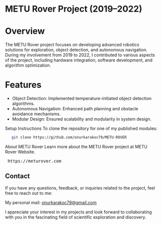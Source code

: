 # METU Rover Project (2019–2022)
# Overview
The METU Rover project focuses on developing advanced robotics solutions for exploration, object detection, and autonomous navigation. During my involvement from 2019 to 2022, I contributed to various aspects of the project, including hardware integration, software development, and algorithm optimization.

# Features

* Object Detection: Implemented temperature-initiated object detection algorithms.
* Autonomous Navigation: Enhanced path planning and obstacle avoidance mechanisms.
* Modular Design: Ensured scalability and modularity in system design.

Setup Instructions
To clone the repository for one of my published modules:



```bash
   git clone https://github.com/onurkarakoc79/METU-ROVER
```
About METU Rover
Learn more about the METU Rover project at METU Rover Website.

<pre> https://meturover.com </pre>

## Contact

If you have any questions, feedback, or inquiries related to the project, feel free to reach out to me:

My personal mail: onurkarakoc79@gmail.com

                  
I appreciate your interest in my projects and look forward to collaborating with you in the fascinating field of scientific exploration and discovery.

